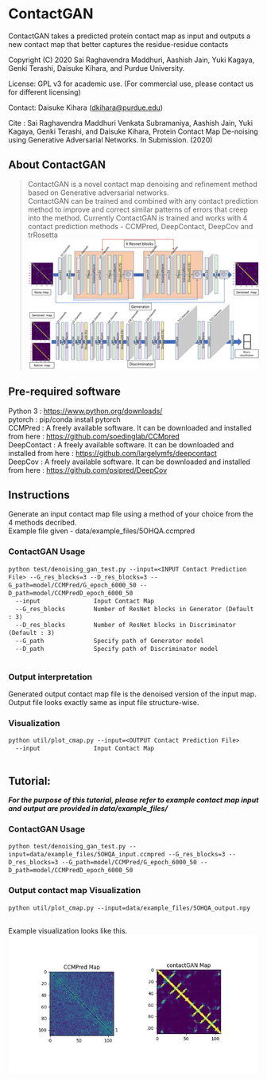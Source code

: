 # ContactGAN
ContactGAN takes a predicted protein contact map as input and outputs a new contact map that better captures the residue-residue contacts

Copyright (C) 2020 Sai Raghavendra Maddhuri, Aashish Jain, Yuki Kagaya, Genki Terashi, Daisuke Kihara, and Purdue University.

License: GPL v3 for academic use. (For commercial use, please contact us for different licensing)

Contact: Daisuke Kihara (dkihara@purdue.edu)

Cite : Sai Raghavendra Maddhuri Venkata Subramaniya, Aashish Jain, Yuki Kagaya, Genki Terashi, and Daisuke Kihara, Protein Contact Map De-noising using Generative Adversarial Networks. In Submission. (2020)

## About ContactGAN  
> ContactGAN is a novel contact map denoising and refinement method based on Generative adversarial networks.  
> ContactGAN can be trained and combined with any contact prediction method to improve and correct similar patterns of errors that creep into the method.
> Currently ContactGAN is trained and works with 4 contact prediction methods - CCMPred, DeepContact, DeepCov and trRosetta
![](https://github.com/kiharalab/ContactGAN/blob/master/data/git/fig1.jpg)   


## Pre-required software

Python 3 : https://www.python.org/downloads/  
pytorch : pip/conda install pytorch  
CCMPred : A freely available software. It can be downloaded and installed from here : https://github.com/soedinglab/CCMpred  
DeepContact : A freely available software. It can be downloaded and installed from here : https://github.com/largelymfs/deepcontact   
DeepCov : A freely available software. It can be downloaded and installed from here : https://github.com/psipred/DeepCov  

## Instructions  
Generate an input contact map file using a method of your choice from the 4 methods decribed.  
Example file given - data/example_files/5OHQA.ccmpred  
### ContactGAN Usage  
```
python test/denoising_gan_test.py --input=<INPUT Contact Prediction File> --G_res_blocks=3 --D_res_blocks=3 --G_path=model/CCMPred/G_epoch_6000_50 --D_path=model/CCMPredD_epoch_6000_50
  --input               Input Contact Map    
  --G_res_blocks        Number of ResNet blocks in Generator (Default : 3)
  --D_res_blocks        Number of ResNet blocks in Discriminator (Default : 3)
  --G_path              Specify path of Generator model
  --D_path              Specify path of Discriminator model
  
```

### Output interpretation  
Generated output contact map file is the denoised version of the input map.  
Output file looks exactly same as input file structure-wise.  

### Visualization    
```
python util/plot_cmap.py --input=<OUTPUT Contact Prediction File>
  --input               Input Contact Map    
  
```

## Tutorial: 
***For the purpose of this tutorial, please refer to example contact map input and output are provided in data/example_files/***   

### ContactGAN Usage  
```
python test/denoising_gan_test.py --input=data/example_files/5OHQA_input.ccmpred --G_res_blocks=3 --D_res_blocks=3 --G_path=model/CCMPred/G_epoch_6000_50 --D_path=model/CCMPredD_epoch_6000_50

```
### Output contact map Visualization  
```
python util/plot_cmap.py --input=data/example_files/5OHQA_output.npy
 
```
Example visualization looks like this.  
![](https://github.com/kiharalab/ContactGAN/blob/master/data/git/fig2.jpg)   
